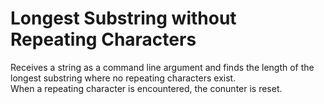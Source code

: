 # Longest Substring without Repeating Characters
Receives a string as a command line argument and finds the length of the longest substring where no repeating characters exist. <br>
When a repeating character is encountered, the conunter is reset.
